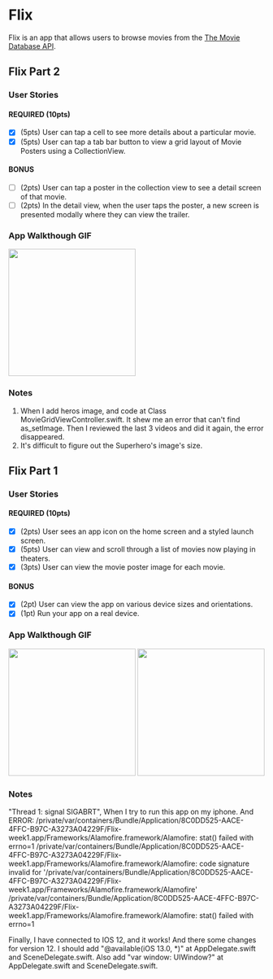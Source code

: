 
# Flix

Flix is an app that allows users to browse movies from the [The Movie Database API](http://docs.themoviedb.apiary.io/#).

## Flix Part 2

### User Stories

#### REQUIRED (10pts)
- [X] (5pts) User can tap a cell to see more details about a particular movie.
- [X] (5pts) User can tap a tab bar button to view a grid layout of Movie Posters using a CollectionView.

#### BONUS
- [ ] (2pts) User can tap a poster in the collection view to see a detail screen of that movie.
- [ ] (2pts) In the detail view, when the user taps the poster, a new screen is presented modally where they can view the trailer.

### App Walkthough GIF

<img src="http://g.recordit.co/usG93q0pEx.gif" width=250><br>

### Notes
1. When I add heros image, and code at Class MovieGridViewController.swift. It shew me an error that can't find as_setImage.
Then I reviewed the last 3 videos and did it again, the error disappeared.
2. It's difficult to figure out the Superhero's image's size.

## Flix Part 1

### User Stories

#### REQUIRED (10pts)
- [X] (2pts) User sees an app icon on the home screen and a styled launch screen.
- [X] (5pts) User can view and scroll through a list of movies now playing in theaters.
- [X] (3pts) User can view the movie poster image for each movie.

#### BONUS
- [X] (2pt) User can view the app on various device sizes and orientations.
- [X] (1pt) Run your app on a real device.

### App Walkthough GIF

<img src="http://g.recordit.co/7qaDNkimtG.gif" width=250> <img src="http://g.recordit.co/vQ1YkuybNu.gif" width=250><br>

### Notes
"Thread 1: signal SIGABRT", When I try to run this app on my iphone.
And ERROR:
/private/var/containers/Bundle/Application/8C0DD525-AACE-4FFC-B97C-A3273A04229F/Flix-week1.app/Frameworks/Alamofire.framework/Alamofire: stat() failed with errno=1 /private/var/containers/Bundle/Application/8C0DD525-AACE-4FFC-B97C-A3273A04229F/Flix-week1.app/Frameworks/Alamofire.framework/Alamofire: code signature invalid for '/private/var/containers/Bundle/Application/8C0DD525-AACE-4FFC-B97C-A3273A04229F/Flix-week1.app/Frameworks/Alamofire.framework/Alamofire'
/private/var/containers/Bundle/Application/8C0DD525-AACE-4FFC-B97C-A3273A04229F/Flix-week1.app/Frameworks/Alamofire.framework/Alamofire: stat() failed with errno=1

Finally, I have connected to IOS 12, and it works! And there some changes for version 12. I should add "@available(iOS 13.0, *)" at AppDelegate.swift and SceneDelegate.swift. Also add "var window: UIWindow?" at AppDelegate.swift and SceneDelegate.swift. 

